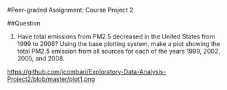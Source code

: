 #Peer-graded Assignment: Course Project 2

##Question

1. Have total emissions from PM2.5 decreased in the United States from 1999 to 2008? Using the base plotting system, make a plot showing the total PM2.5 emission from all sources for each of the years 1999, 2002, 2005, and 2008.

https://github.com/jcombari/Exploratory-Data-Analysis-Project2/blob/master/plot1.png
